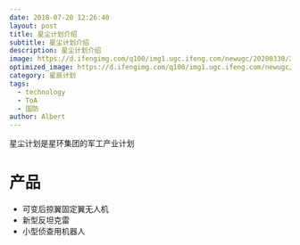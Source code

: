 ```yaml
---
date: 2018-07-20 12:26:40
layout: post
title: 星尘计划介绍
subtitle: 星尘计划介绍
description: 星尘计划介绍
image: https://d.ifengimg.com/q100/img1.ugc.ifeng.com/newugc/20200330/21/wemedia/a8b1dd8539aa185729962442bb3554ba0c8d0da0_size233_w1280_h720.png
optimized_image: https://d.ifengimg.com/q100/img1.ugc.ifeng.com/newugc/20200330/21/wemedia/a8b1dd8539aa185729962442bb3554ba0c8d0da0_size233_w1280_h720.png
category: 星辰计划
tags:
  - technology
  - ToA
  - 国防
author: Albert
---
```


星尘计划是星环集团的军工产业计划

# 产品
- 可变后掠翼固定翼无人机
- 新型反坦克雷
- 小型侦查用机器人
  
